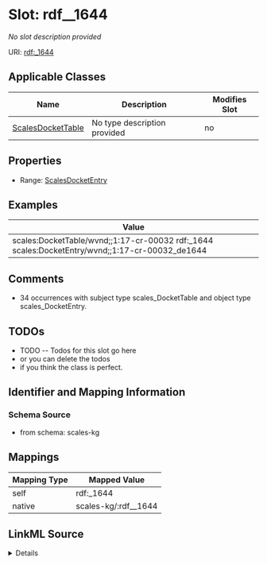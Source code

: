 

# Slot: rdf__1644


_No slot description provided_





URI: [rdf:_1644](http://www.w3.org/1999/02/22-rdf-syntax-ns#_1644)



<!-- no inheritance hierarchy -->





## Applicable Classes

| Name | Description | Modifies Slot |
| --- | --- | --- |
| [ScalesDocketTable](../classes/ScalesDocketTable.md) | No type description provided |  no  |







## Properties

* Range: [ScalesDocketEntry](../classes/ScalesDocketEntry.md)






## Examples

| Value |
| --- |
| scales:DocketTable/wvnd;;1:17-cr-00032 rdf:_1644 scales:DocketEntry/wvnd;;1:17-cr-00032_de1644 |

## Comments

* 34 occurrences with subject type scales_DocketTable and object type scales_DocketEntry.

## TODOs

* TODO -- Todos for this slot go here
* or you can delete the todos
* if you think the class is perfect.

## Identifier and Mapping Information







### Schema Source


* from schema: scales-kg




## Mappings

| Mapping Type | Mapped Value |
| ---  | ---  |
| self | rdf:_1644 |
| native | scales-kg/:rdf__1644 |




## LinkML Source

<details>
```yaml
name: rdf__1644
description: No slot description provided
todos:
- TODO -- Todos for this slot go here
- or you can delete the todos
- if you think the class is perfect.
comments:
- 34 occurrences with subject type scales_DocketTable and object type scales_DocketEntry.
examples:
- value: scales:DocketTable/wvnd;;1:17-cr-00032 rdf:_1644 scales:DocketEntry/wvnd;;1:17-cr-00032_de1644
from_schema: scales-kg
rank: 1000
slot_uri: rdf:_1644
alias: rdf__1644
domain_of:
- scales_DocketTable
range: scales_DocketEntry

```
</details>